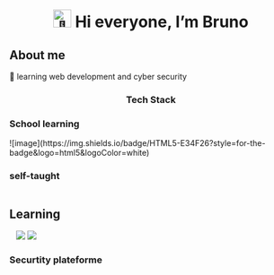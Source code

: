 <h1 align="center"> <picture>
  <source srcset="https://fonts.gstatic.com/s/e/notoemoji/latest/1f44b/512.webp" type="image/webp">
  <img src="https://fonts.gstatic.com/s/e/notoemoji/latest/1f44b/512.gif" alt="👋" width="32" height="32">
</picture> Hi everyone, I’m Bruno</h1>

<h2 align="left">About me</h2>
  🌹 learning web development and cyber security
<h3 align="center">Tech Stack</h3>
<h3>School learning</h3>
![image](https://img.shields.io/badge/HTML5-E34F26?style=for-the-badge&logo=html5&logoColor=white)
<img scr="{https://img.shields.io/badge/HTML5-E34F26?style=for-the-badge&logo=html5&logoColor=white}">
<img scr="https://img.shields.io/badge/CSS3-1572B6?style=for-the-badge&logo=css3&logoColor=white">
<img scr="https://img.shields.io/badge/JavaScript-323330?style=for-the-badge&logo=javascript&logoColor=F7DF1E">
<img scr="https://img.shields.io/badge/PHP-777BB4?style=for-the-badge&logo=php&logoColor=white">
<img scr="https://img.shields.io/badge/MySQL-005C84?style=for-the-badge&logo=mysql&logoColor=white">


<h3>self-taught</h3>
<img scr="https://img.shields.io/badge/C-00599C?style=for-the-badge&logo=c&logoColor=white">
<h2>Learning</h2>
<img scr="https://img.shields.io/badge/C%2B%2B-00599C?style=for-the-badge&logo=c%2B%2B&logoColor=white">
<img scr="https://img.shields.io/badge/Python-FFD43B?style=for-the-badge&logo=python&logoColor=blue">
<img scr="https://img.shields.io/badge/Solidity-e6e6e6?style=for-the-badge&logo=solidity&logoColor=black>

<h3>OS</h3>
<img scr="https://img.shields.io/badge/Debian-A81D33?style=for-the-badge&logo=debian&logoColor=white">
<img src="https://img.shields.io/badge/Kali_Linux-557C94?style=for-the-badge&logo=kali-linux&logoColor=white">
<img src="https://img.shields.io/badge/mac%20os-000000?style=for-the-badge&logo=apple&logoColor=white">
<img scr="https://img.shields.io/badge/Windows-0078D6?style=for-the-badge&logo=windows&logoColor=white">

<h3>Securtity plateforme</h3>
<img scr="https://img.shields.io/badge/HackTheBox-111927?style=for-the-badge&logo=Hack%20The%20Box&logoColor=9FEF00">
<script src="https://tryhackme.com/badge/1097035"></script>

<!---
Nhyxes/Nhyxes is a ✨ special ✨ repository because its `README.md` (this file) appears on your GitHub profile.
You can click the Preview link to take a look at your changes.
--->
